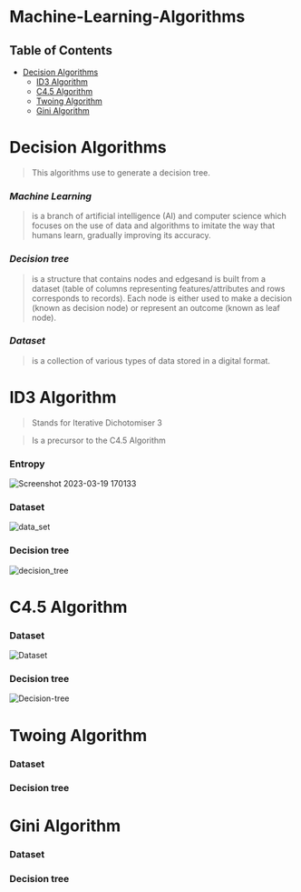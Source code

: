# Machine-Learning-Algorithms

## Table of Contents

- [Decision Algorithms](#decision-algorithms)
  - [ID3 Algorithm](#id3-algorithm)
  - [C4.5 Algorithm](#c45-algorithm)
  - [Twoing Algorithm](#twoing-algorithm)
  - [Gini Algorithm](#gini-algorithm)
  
# Decision Algorithms

> This algorithms use to generate a decision tree.

### ***Machine Learning***
> is a branch of artificial intelligence (AI) and computer science which focuses on the use of data and algorithms to imitate the way that humans learn, gradually improving its accuracy.

### ***Decision tree*** 
> is a structure that contains nodes and edgesand is built from a dataset (table of columns representing features/attributes and rows corresponds to records). Each node is either used to make a decision (known as decision node) or represent an outcome (known as leaf node).

### ***Dataset*** 
> is a collection of various types of data stored in a digital format.






# ID3 Algorithm

> Stands for Iterative Dichotomiser 3

> Is a precursor to the C4.5 Algorithm

### Entropy
![Screenshot 2023-03-19 170133](https://user-images.githubusercontent.com/102357822/226181211-6461e4b9-6622-476c-a689-f1e27ab92458.png)

### Dataset
![data_set](https://user-images.githubusercontent.com/102357822/224136660-6bc7be0c-3a03-4e9c-8aa6-ba109f7d9e44.png)

### Decision tree
![decision_tree](https://user-images.githubusercontent.com/102357822/224142978-a618688a-f821-46c7-8d85-d8fc1f532264.png)





# C4.5 Algorithm


### Dataset
![Dataset](https://user-images.githubusercontent.com/102357822/226764021-5877bcef-b24b-4016-909a-bbe71967071d.png)

### Decision tree
![Decision-tree](https://user-images.githubusercontent.com/102357822/226764029-35e801f0-082b-43d1-aa6e-1d9259709b2a.png)




# Twoing Algorithm



### Dataset

### Decision tree






# Gini Algorithm



### Dataset

### Decision tree

